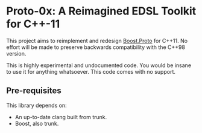 Proto-0x: A Reimagined EDSL Toolkit for C++-11
==============================================

This project aims to reimplement and redesign [Boost.Proto](http://boost.org/libs/proto) for
C++11. No effort will be made to preserve backwards compatibility with the C++98 version.

This is highly experimental and undocumented code. You would be insane to use it for anything
whatsoever. This code comes with no support.

Pre-requisites
--------------

This library depends on:

* An up-to-date clang built from trunk.
* Boost, also trunk.
